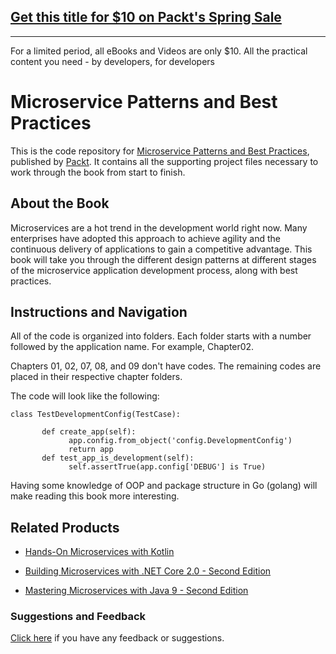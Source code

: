 ## [Get this title for $10 on Packt's Spring Sale](https://www.packt.com/B08450?utm_source=github&utm_medium=packt-github-repo&utm_campaign=spring_10_dollar_2022)
-----
For a limited period, all eBooks and Videos are only $10. All the practical content you need \- by developers, for developers

# Microservice Patterns and Best Practices
This is the code repository for [Microservice Patterns and Best Practices](https://www.packtpub.com/application-development/microservice-patterns-and-best-practices?utm_source=github&utm_medium=repository&utm_campaign=9781788474030), published by [Packt](https://www.packtpub.com/?utm_source=github). It contains all the supporting project files necessary to work through the book from start to finish.
## About the Book
Microservices are a hot trend in the development world right now. Many enterprises have adopted this approach to achieve agility and the continuous delivery of applications to gain a competitive advantage. This book will take you through the different design patterns at different stages of the microservice application development process, along with best practices.
## Instructions and Navigation
All of the code is organized into folders. Each folder starts with a number followed by the application name. For example, Chapter02.

Chapters 01, 02, 07, 08, and 09 don't have codes.
The remaining codes are placed in their respective chapter folders.

The code will look like the following:
```
class TestDevelopmentConfig(TestCase):
     
       def create_app(self):
             app.config.from_object('config.DevelopmentConfig')
             return app
       def test_app_is_development(self):
             self.assertTrue(app.config['DEBUG'] is True)
```

Having some knowledge of OOP and package structure in Go (golang) will make reading this book more interesting.

## Related Products
* [Hands-On Microservices with Kotlin](https://www.packtpub.com/web-development/microservices-kotlin?utm_source=github&utm_medium=repository&utm_campaign=9781788471459)

* [Building Microservices with .NET Core 2.0 - Second Edition](https://www.packtpub.com/application-development/building-microservices-net-core-20-second-edition?utm_source=github&utm_medium=repository&utm_campaign=9781788393331)

* [Mastering Microservices with Java 9 - Second Edition](https://www.packtpub.com/application-development/mastering-microservices-java-9-second-edition?utm_source=github&utm_medium=repository&utm_campaign=9781787281448)

### Suggestions and Feedback
[Click here](https://docs.google.com/forms/d/e/1FAIpQLSe5qwunkGf6PUvzPirPDtuy1Du5Rlzew23UBp2S-P3wB-GcwQ/viewform) if you have any feedback or suggestions.
